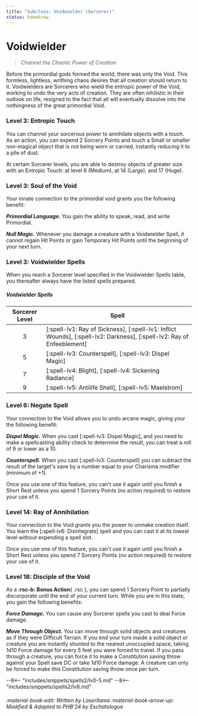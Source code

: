 ```yaml
---
title: "Subclass: Voidwielder (Sorcerer)"
status: homebrew
---
```


<p style="display:none">
Channel the Chaotic Power of Creation
</p>

# Voidwielder

> *Channel the Chaotic Power of Creation*

Before the primordial gods formed the world, there was only the Void. This formless, lightless, writhing chaos desires that all creation should return to it. Voidwielders are Sorcerers who wield the entropic power of the Void, working to undo the very acts of creation. They are often nihilistic in their outlook on life, resigned to the fact that all will eventually dissolve into the nothingness of the great primordial Void.

### Level 3: Entropic Touch

You can channel your sorcerous power to annihilate objects with a touch. As an action, you can expend 2 Sorcery Points and touch a Small or smaller non-magical object that is not being worn or carried, instantly reducing it to a pile of dust.

At certain Sorcerer levels, you are able to destroy objects of greater size with an Entropic Touch: at level 6 (Medium), at 14 (Large), and 17 (Huge).

### Level 3: Soul of the Void

Your innate connection to the primordial void grants you the following benefit: 

***Primordial Language.*** You gain the ability to speak, read, and write Primordial.

***Null Magic.*** Whenever you damage a creature with a Voidwielder Spell, it cannot regain Hit Points or gain Temporary Hit Points until the beginning of your next turn.

### Level 3: Voidwielder Spells

When you reach a Sorcerer level specified in the Voidwielder Spells table, you thereafter always have the listed spells prepared.

##### Voidwielder Spells
| Sorcerer Level | Spell |
|:-:|---|
| 3 | [:spell-lv1: Ray of Sickness], [:spell-lv1: Inflict Wounds], [:spell-lv2: Darkness], [:spell-lv2: Ray of Enfeeblement] |
| 5 | [:spell-lv3: Counterspell], [:spell-lv3: Dispel Magic] |
| 7 | [:spell-lv4: Blight], [:spell-lv4: Sickening Radiance] |
| 9 | [:spell-lv5: Antilife Shell], [:spell-lv5: Maelstrom] |

### Level 6: Negate Spell

Your connection to the Void allows you to undo arcane magic, giving your the following benefit:

***Dispel Magic.*** When you cast [:spell-lv3: Dispel Magic], and you need to make a spellcasting ability check to determine the result, you can treat a roll of 9 or lower as a 10.

***Counterspell.*** When you cast [:spell-lv3: Counterspell] you can subtract the result of the target's save by a number equal to your Charisma modifier (minimum of +1).

Once you use one of this feature, you can't use it again until you finish a Short Rest unless you spend 1 Sorcery Points (no action required) to restore your use of it.

### Level 14: Ray of Annihilation

Your connection to the Void grants you the power to unmake creation itself. You learn the [:spell-lv6: Disintegrate] spell and you can cast it at its lowest level without expending a spell slot.

Once you use one of this feature, you can't use it again until you finish a Short Rest unless you spend 7 Sorcery Points (no action required) to restore your use of it.

### Level 18: Disciple of the Void

As a **:rsc-b: Bonus Action**{ .rsc }, you can spend 1 Sorcery Point to partially discorporate until the end of your current turn. While you are in this state, you gain the following benefits:

***Force Damage.*** You can cause any Sorcerer spells you cast to deal Force damage.

***Move Through Object.*** You can move through solid objects and creatures as if they were Difficult Terrain. If you end your turn inside a solid object or creature you are instantly shunted to the nearest unoccupied space, taking 1d10 Force damage for every 5 feet you were forced to travel. If you pass through a creature, you can force it to make a Constitution saving throw against your Spell save DC or take 1d10 Force damage. A creature can only be forced to make this Constitution saving throw once per turn.

--8<-- "includes/snippets/spells2/lv0-5.md"
--8<-- "includes/snippets/spells2/lv6.md"

###### :material-book-edit: Written by *Laserllama* :material-book-arrow-up: Modified & Adapted to PHB'24 by *Eschatologue*